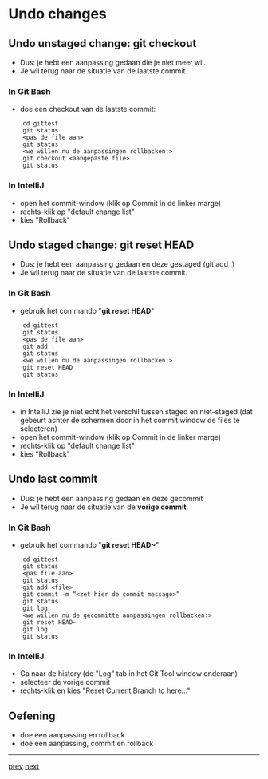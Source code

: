 # Undo changes 

## Undo unstaged change: git checkout 

* Dus: je hebt een aanpassing gedaan die je niet meer wil. 
* Je wil terug naar de situatie van de laatste commit.


### In Git Bash 
* doe een checkout van de laatste commit: 

```
    cd gittest
    git status
    <pas de file aan>
    git status
    <we willen nu de aanpassingen rollbacken:> 
    git checkout <aangepaste file>
    git status
```

### In IntelliJ 
* open het commit-window (klik op Commit in de linker marge)
* rechts-klik op "default change list"
* kies "Rollback" 

## Undo staged change: git reset HEAD 

* Dus: je hebt een aanpassing gedaan en deze gestaged (git add .)
* Je wil terug naar de situatie van de laatste commit.

### In Git Bash
* gebruik het commando "**git reset HEAD**"

```
    cd gittest
    git status
    <pas de file aan>
    git add . 
    git status
    <we willen nu de aanpassingen rollbacken:> 
    git reset HEAD
    git status
```

### In IntelliJ
* in IntelliJ zie je niet echt het verschil tussen staged en niet-staged (dat gebeurt achter de schermen door in het commit window de files te selecteren)
* open het commit-window (klik op Commit in de linker marge)
* rechts-klik op "default change list"
* kies "Rollback"


## Undo last commit

* Dus: je hebt een aanpassing gedaan en deze gecommit
* Je wil terug naar de situatie van de **vorige commit**.

### In Git Bash
* gebruik het commando "**git reset HEAD~**"
```
    cd gittest
    git status
    <pas file aan>
    git status
    git add <file>
    git commit -m “<zet hier de commit message>”
    git status
    git log
    <we willen nu de gecommitte aanpassingen rollbacken:> 
    git reset HEAD~
    git log
    git status
```

### In IntelliJ
* Ga naar de history (de "Log" tab in het Git Tool window onderaan)
* selecteer de vorige commit 
* rechts-klik en kies "Reset Current Branch to here..."

## Oefening
* doe een aanpassing en rollback 
* doe een aanpassing, commit en rollback 

---
[prev](02_go_back_in_time.md)
[next](../03_github/01_wat_is_github.md)
